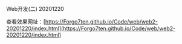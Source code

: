 Web开发(二)  20201220

查看效果网址：[https://Forgo7ten.github.io/Code/web/web2-20201220/index.html](https://Forgo7ten.github.io/Code/web/web2-20201220/index.html)
